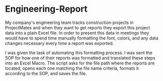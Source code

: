 # Engineering-Report
My company's engineering team tracks construction projects in ProjectMates and when they want to get reports they export this project data into a plain Excel file. In order to present this data in meetings they would have to spend time manually formatting the font, colors, and any data changes necessary every time a report was exported.

I was given the task of automating this formatting process. I was sent the SOP for how one of their reports was formatted and translated these steps into an Excel Macro. The script asks for the file path where the reports are located, opens each one matching the file name criteria, formats it according to the SOP, and saves the file.
